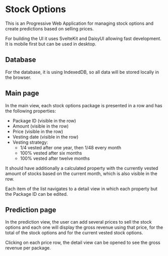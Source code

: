 # Stock Options

This is an Progressive Web Application for managing stock options and create predictions based on selling prices.

For building the UI it uses SvelteKit and DaisyUI allowing fast development. It is mobile first but can be used in desktop.

## Database

For the database, it is using IndexedDB, so all data will be stored locally in the browser.

## Main page

In the main view, each stock options package is presented in a row and has the following properties:
- Package ID (visible in the row)
- Amount (visible in the row)
- Price (visible in the row)
- Vesting date (visible in the row)
- Vesting strategy:
    - 1/4 vested after one year, then 1/48 every month
    - 100% vested after six months
    - 100% vested after twelve months

It should have additionally a calculated property with the currently vested amount of stocks based on the current month, which is also visible in the row.

Each item of the list navigates to a detail view in which each property but the Package ID can be edited.

## Prediction page

In the prediction view, the user can add several prices to sell the stock options and each one will display the gross revenue using that price, for the total of the stock options and for the current vested stock options.

Clicking on each price row, the detail view can be opened to see the gross revenue per package.